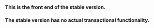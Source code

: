 ### This is the front end of the stable version.
### The stable version has no actual transactional functionality.
